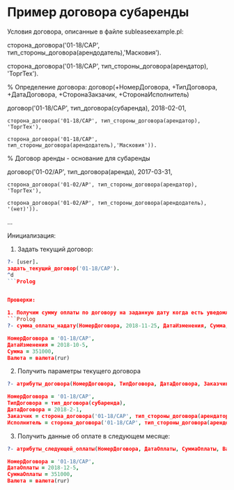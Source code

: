 # Пример договора субаренды

Условия договора, описанные в файле subleaseexample.pl:

сторона_договора('01-18/САР', тип_стороны_договора(арендодатель),'Масковия').

сторона_договора('01-18/САР', тип_стороны_договора(арендатор), 'ТоргТех').


% Определение договора: договор(+НомерДоговора, +ТипДоговора, +ДатаДоговора, +СторонаЗакзачик, +СторонаИсполнитель)

договор('01-18/САР', тип_договора(субаренда), 2018-02-01,

	сторона_договора('01-18/САР', тип_стороны_договора(арендатор), 'ТоргТех'),
	
	сторона_договора('01-18/САР', тип_стороны_договора(арендодатель),'Масковия')).


% Договор аренды - основание для субаренды

договор('01-02/АР', тип_договора(аренда), 2017-03-31,

	сторона_договора('01-02/АР', тип_стороны_договора(арендатор), 'ТоргТех'),
	
	сторона_договора('01-02/АР', тип_стороны_договора(арендодатель), '(нет)')).
	
  
...

Инициализация:

1. Задать текущий договор:
```Prolog
?- [user].
задать_текущий_договор('01-18/САР').
^d
```Prolog


Проверки:

1. Получим сумму оплаты по договору на заданную дату когда есть уведомления на изменение платы на эту дату:
```Prolog
?- сумма_оплаты_надату(НомерДоговора, 2018-11-25, ДатаИзменения, Сумма, Валюта).

НомерДоговора = '01-18/САР',
ДатаИзменения = 2018-10-5,
Сумма = 351000,
Валюта = валюта(rur) 
```

2. Получить параметры текущего договора
```Prolog
?- атрибуты_договора(НомерДоговора, ТипДоговора, ДатаДоговора, Заказчик, Исполнитель).

НомерДоговора = '01-18/САР',
ТипДоговора = тип_договора(субаренда),
ДатаДоговора = 2018-2-1,
Заказчик = сторона_договора('01-18/САР', тип_стороны_договора(арендатор), 'ТоргТех'),
Исполнитель = сторона_договора('01-18/САР', тип_стороны_договора(арендодатель), 'Масковия').
```

3. Получить данные об оплате в следующем месяце:
```Prolog
?- атрибуты_следующей_оплаты(НомерДоговора, ДатаОплаты, СуммаОплаты, Валюта).

НомерДоговора = '01-18/САР',
ДатаОплаты = 2018-12-5,
СуммаОплаты = 351000,
Валюта = валюта(rur)
```
